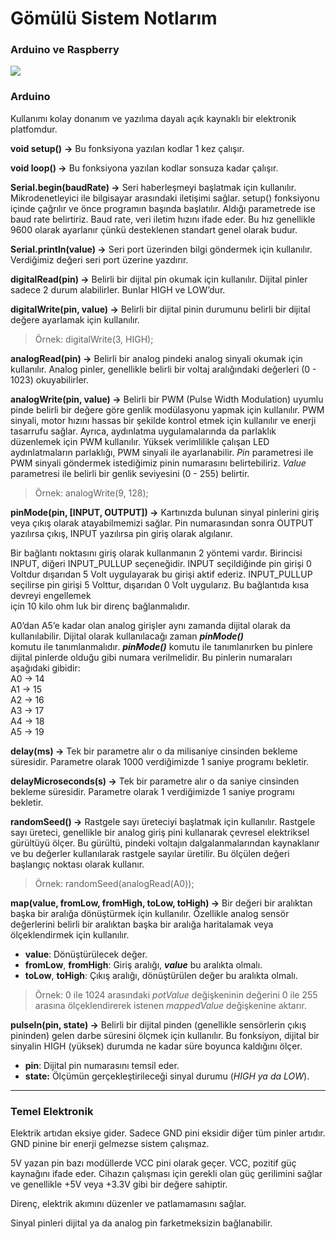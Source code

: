Gömülü Sistem Notlarım
======================

### Arduino ve Raspberry

![](https://cdn-images-1.medium.com/max/800/0*uDNrf1--TjNvszOo.png)

### Arduino

Kullanımı kolay donanım ve yazılıma dayalı açık kaynaklı bir elektronik platfomdur.

**void setup()** **→** Bu fonksiyona yazılan kodlar 1 kez çalışır.

**void loop() →** Bu fonksiyona yazılan kodlar sonsuza kadar çalışır.

**Serial.begin(baudRate) →** Seri haberleşmeyi başlatmak için kullanılır. Mikrodenetleyici ile bilgisayar arasındaki iletişimi sağlar. setup() fonksiyonu içinde çağrılır ve önce programın başında başlatılır. Aldığı parametrede ise baud rate belirtiriz. Baud rate, veri iletim hızını ifade eder. Bu hız genellikle 9600 olarak ayarlanır çünkü desteklenen standart genel olarak budur.

**Serial.println(value) →** Seri port üzerinden bilgi göndermek için kullanılır. Verdiğimiz değeri seri port üzerine yazdırır.

**digitalRead(pin) →** Belirli bir dijital pin okumak için kullanılır. Dijital pinler sadece 2 durum alabilirler. Bunlar HIGH ve LOW’dur.

**digitalWrite(pin, value) →** Belirli bir dijital pinin durumunu belirli bir dijital değere ayarlamak için kullanılır.

> Örnek: digitalWrite(3, HIGH);

**analogRead(pin) →** Belirli bir analog pindeki analog sinyali okumak için kullanılır. Analog pinler, genellikle belirli bir voltaj aralığındaki değerleri (0 - 1023) okuyabilirler.

**analogWrite(pin, value) →** Belirli bir PWM (Pulse Width Modulation) uyumlu pinde belirli bir değere göre genlik modülasyonu yapmak için kullanılır. PWM sinyali, motor hızını hassas bir şekilde kontrol etmek için kullanılır ve enerji tasarrufu sağlar. Ayrıca, aydınlatma uygulamalarında da parlaklık düzenlemek için PWM kullanılır. Yüksek verimlilikle çalışan LED aydınlatmaların parlaklığı, PWM sinyali ile ayarlanabilir. _Pin_ parametresi ile PWM sinyali göndermek istediğimiz pinin numarasını belirtebiliriz. _Value_ parametresi ile belirli bir genlik seviyesini (0 - 255) belirtir.

> Örnek: analogWrite(9, 128);

**pinMode(pin, \[INPUT, OUTPUT\]) →** Kartınızda bulunan sinyal pinlerini giriş veya çıkış olarak atayabilmemizi sağlar. Pin numarasından sonra OUTPUT yazılırsa çıkış, INPUT yazılırsa pin giriş olarak algılanır.

Bir bağlantı noktasını giriş olarak kullanmanın 2 yöntemi vardır. Birincisi INPUT, diğeri INPUT\_PULLUP seçeneğidir. INPUT seçildiğinde pin girişi 0 Voltdur dışarıdan 5 Volt uygulayarak bu girişi aktif ederiz. INPUT\_PULLUP seçilirse pin girişi 5 Volttur, dışarıdan 0 Volt uygularız. Bu bağlantıda kısa devreyi engellemek  
için 10 kilo ohm luk bir direnç bağlanmalıdır.

A0’dan A5’e kadar olan analog girişler aynı zamanda dijital olarak da kullanılabilir. Dijital olarak kullanılacağı zaman **_pinMode()_**  
komutu ile tanımlanmalıdır. **_pinMode()_** komutu ile tanımlanırken bu pinlere dijital pinlerde olduğu gibi numara verilmelidir. Bu pinlerin numaraları aşağıdaki gibidir:  
A0 → 14  
A1 → 15  
A2 → 16  
A3 → 17  
A4 → 18  
A5 → 19

**delay(ms) →** Tek bir parametre alır o da milisaniye cinsinden bekleme süresidir. Parametre olarak 1000 verdiğimizde 1 saniye programı bekletir.

**delayMicroseconds(s) →** Tek bir parametre alır o da saniye cinsinden bekleme süresidir. Parametre olarak 1 verdiğimizde 1 saniye programı bekletir.

**randomSeed() →** Rastgele sayı üreteciyi başlatmak için kullanılır. Rastgele sayı üreteci, genellikle bir analog giriş pini kullanarak çevresel elektriksel gürültüyü ölçer. Bu gürültü, pindeki voltajın dalgalanmalarından kaynaklanır ve bu değerler kullanılarak rastgele sayılar üretilir. Bu ölçülen değeri başlangıç noktası olarak kullanır.

> Örnek: randomSeed(analogRead(A0));

**map(value, fromLow, fromHigh, toLow, toHigh) →** Bir değeri bir aralıktan başka bir aralığa dönüştürmek için kullanılır. Özellikle analog sensör değerlerini belirli bir aralıktan başka bir aralığa haritalamak veya ölçeklendirmek için kullanılır.

*   **value**: Dönüştürülecek değer.
*   **fromLow**, **fromHigh**: Giriş aralığı, **_value_** bu aralıkta olmalı.
*   **toLow**, **toHigh**: Çıkış aralığı, dönüştürülen değer bu aralıkta olmalı.

> Örnek:
> 0 ile 1024 arasındaki _potValue_ değişkeninin değerini 0 ile 255 arasına ölçeklendirerek istenen _mappedValue_ değişkenine aktarır.

**pulseIn(pin, state) →** Belirli bir dijital pinden (genellikle sensörlerin çıkış pininden) gelen darbe süresini ölçmek için kullanılır. Bu fonksiyon, dijital bir sinyalin HIGH (yüksek) durumda ne kadar süre boyunca kaldığını ölçer.

*   **pin**: Dijital pin numarasını temsil eder.
*   **state:** Ölçümün gerçekleştirileceği sinyal durumu (_HIGH ya da LOW_).

* * *

### Temel Elektronik

Elektrik artıdan eksiye gider. Sadece GND pini eksidir diğer tüm pinler artıdır. GND pinine bir enerji gelmezse sistem çalışmaz.

5V yazan pin bazı modüllerde VCC pini olarak geçer. VCC, pozitif güç kaynağını ifade eder. Cihazın çalışması için gerekli olan güç gerilimini sağlar ve genellikle +5V veya +3.3V gibi bir değere sahiptir.

Direnç, elektrik akımını düzenler ve patlamamasını sağlar.

Sinyal pinleri dijital ya da analog pin farketmeksizin bağlanabilir.

